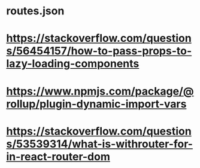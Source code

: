 # routes.json
# https://stackoverflow.com/questions/56454157/how-to-pass-props-to-lazy-loading-components
# https://www.npmjs.com/package/@rollup/plugin-dynamic-import-vars
# https://stackoverflow.com/questions/53539314/what-is-withrouter-for-in-react-router-dom















